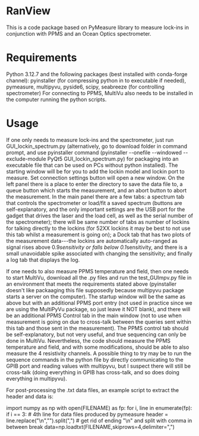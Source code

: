 # RanView
This is a code package based on PyMeasure library to measure lock-ins in conjunction with PPMS and an Ocean Optics spectrometer. 

# Requirements
Python 3.12.7 and the following packages (best installed with conda-forge channel): pyinstaller (for compressing python in to executable if needed), pymeasure, multipyvu, pyside6, scipy, seabreeze (for controlling spectrometer)
For connecting to PPMS, MultiVu also needs to be installed in the computer running the python scripts.

# Usage
If one only needs to measure lock-ins and the spectrometer, just run GUI_lockin_spectrum.py (alternatively, go to download folder in command prompt, and use pyinstaller command (pyinstaller --onefile --windowed --exclude-module PyQt5 GUI_lockin_spectrum.py) for packaging into an executable file that can be used on PCs without python installed). The starting window will be for you to add the lockin model and lockin port to measure. Set connection settings button will open a new window. On the left panel there is a place to enter the directory to save the data file to, a queue button which starts the measurement, and an abort button to abort the measurement. In the main panel there are a few tabs: a spectrum tab that controls the spectrometer or load/fit a saved spectrum (buttons are self-explanatory, and the only important settings are the USB port for the gadget that drives the laser and the load cell, as well as the serial number of the spectrometer); there will be same number of tabs as number of lockins for talking directly to the lockins (for 52XX lockins it may be best to not use this tab whilst a measurement is going on); a Dock tab that has two plots of the measurement data---the lockins are automatically auto-ranged as signal rises above 0.9*sensitivity or falls below 0.1*sensitivity, and there is a small unavoidable spike associated with changing the sensitivity; and finally a log tab that displays the log.

If one needs to also measure PPMS temperature and field, then one needs to start MultiVu, download all the .py files and run the test_GUImpv.py file in an environment that meets the requirements stated above (pyinstaller doesn't like packaaging this file supposedly because multipyvu package starts a server on the computer). The startup window will be the same as above but with an additional PPMS port entry (not used in practice since we are using the MultiPyVu package, so just leave it NOT blank), and there will be an additional PPMS Control tab in the main window (not to use when measurement is going on due to cross-talk between the queries sent within this tab and those sent in the measurement). The PPMS control tab should be self-explanatory, but not very useful, and true sequencing can only be done in MultiVu. Nevertheless, the code should measure the PPMS temperature and field, and with some modifications, should be able to also measure the 4 resistivity channels. A possible thing to try may be to run the sequence commands in the python file by directly communicating to the GPIB port and reading values with multipyvu, but I suspect there will still be cross-talk (doing everything in GPIB has cross-talk, and so does doing everything in multipyvu).

For post-processing the .txt data files, an example script to extract the header and data is:

import numpy as np
with open(FILENAME) as fp:
    for i, line in enumerate(fp):
        if i == 3:
            # 4th line for data files produced by pymeasure
            header = line.replace("\n","").split(",") # get rid of ending "\n" and split with comma in between
            break
data=np.loadtxt(FILENAME,skiprows=4,delimiter=",")
